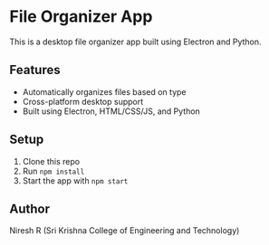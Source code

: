 # File Organizer App

This is a desktop file organizer app built using Electron and Python.

## Features
- Automatically organizes files based on type
- Cross-platform desktop support
- Built using Electron, HTML/CSS/JS, and Python

## Setup

1. Clone this repo
2. Run `npm install`
3. Start the app with `npm start`

## Author
Niresh R (Sri Krishna College of Engineering and Technology)
